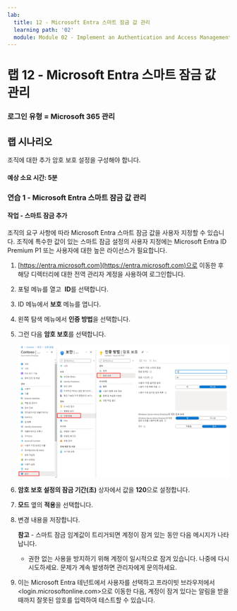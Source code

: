 ```yaml
---
lab:
  title: 12 - Microsoft Entra 스마트 잠금 값 관리
  learning path: '02'
  module: Module 02 - Implement an Authentication and Access Management Solution
---
```


# 랩 12 - Microsoft Entra 스마트 잠금 값 관리

### 로그인 유형 = Microsoft 365 관리

## 랩 시나리오

조직에 대한 추가 암호 보호 설정을 구성해야 합니다.

#### 예상 소요 시간: 5분

### 연습 1 - Microsoft Entra 스마트 잠금 값 관리

#### 작업 - 스마트 잠금 추가

조직의 요구 사항에 따라 Microsoft Entra 스마트 잠금 값을 사용자 지정할 수 있습니다. 조직에 특수한 값이 있는 스마트 잠금 설정의 사용자 지정에는 Microsoft Entra ID Premium P1 또는 사용자에 대한 높은 라이선스가 필요합니다.

1. [https://entra.microsoft.com](https://entra.microsoft.com)으로 이동한 후 해당 디렉터리에 대한 전역 관리자 계정을 사용하여 로그인합니다.

2. 포털 메뉴를 열고  **ID**를 선택합니다.

3. ID 메뉴에서 **보호** 메뉴를 엽니다.

4. 왼쪽 탐색 메뉴에서 **인증 방법**을 선택합니다.

5. 그런 다음 **암호 보호**를 선택합니다.

    ![인증 방법 페이지 및 암호 인증으로 이동하는 선택이 강조 표시된 화면 이미지](./media/lp2-mod3-browse-to-password-protection.png)

6. **암호 보호 설정의 잠금 기간(초)** 상자에서 값을 **120**으로 설정합니다.

7. **모드** 옆의 **적용**을 선택합니다.

8. 변경 내용을 저장합니다.

    **참고** - 스마트 잠금 임계값이 트리거되면 계정이 잠겨 있는 동안 다음 메시지가 나타납니다.
    - 권한 없는 사용을 방지하기 위해 계정이 일시적으로 잠겨 있습니다. 나중에 다시 시도하세요. 문제가 계속 발생하면 관리자에게 문의하세요.

9. 이는 Microsoft Entra 테넌트에서 사용자를 선택하고 프라이빗 브라우저에서 <login.microsoftonline.com>으로 이동한 다음, 계정이 잠겨 있다는 알림을 받을 때까지 잘못된 암호를 입력하여 테스트할 수 있습니다.
